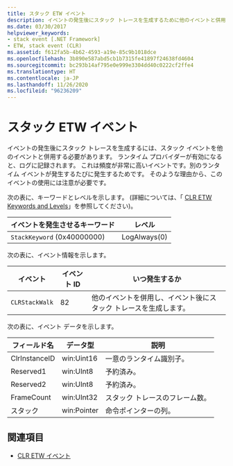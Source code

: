 ```yaml
---
title: スタック ETW イベント
description: イベントの発生後にスタック トレースを生成するために他のイベントと併用する必要があるスタック ETW イベントについて説明します。
ms.date: 03/30/2017
helpviewer_keywords:
- stack event [.NET Framework]
- ETW, stack event (CLR)
ms.assetid: f612fa5b-4b62-4593-a19e-85c9b1018dce
ms.openlocfilehash: 3b890e587abd5cb1b7315fe41897f24638fd4604
ms.sourcegitcommit: bc293b14af795e0e999e3304dd40c0222cf2ffe4
ms.translationtype: HT
ms.contentlocale: ja-JP
ms.lasthandoff: 11/26/2020
ms.locfileid: "96236209"
---
```

# <a name="stack-etw-event"></a>スタック ETW イベント

イベントの発生後にスタック トレースを生成するには、スタック イベントを他のイベントと併用する必要があります。 ランタイム プロバイダーが有効になると、ログに記録されます。 これは頻度が非常に高いイベントです。別のランタイム イベントが発生するたびに発生するためです。 そのような理由から、このイベントの使用には注意が必要です。  
  
 次の表に、キーワードとレベルを示します。 (詳細については、「 [CLR ETW Keywords and Levels](clr-etw-keywords-and-levels.md)」を参照してください)。  
  
|イベントを発生させるキーワード|レベル|  
|-----------------------------------|-----------|  
|`StackKeyword` (0x40000000)|LogAlways(0)|  
  
 次の表に、イベント情報を示します。  
  
|イベント|イベント ID|いつ発生するか|  
|-----------|--------------|-----------------|  
|`CLRStackWalk`|82|他のイベントを併用し、イベント後にスタック トレースを生成します。|  
  
 次の表に、イベント データを示します。  
  
|フィールド名|データ型|説明|  
|----------------|---------------|-----------------|  
|ClrInstanceID|win:Uint16|一意のランタイム識別子。|  
|Reserved1|win:UInt8|予約済み。|  
|Reserved2|win:UInt8|予約済み。|  
|FrameCount|win:UInt32|スタック トレースのフレーム数。|  
|スタック|win:Pointer|命令ポインターの列。|  
  
## <a name="see-also"></a>関連項目

- [CLR ETW イベント](clr-etw-events.md)
